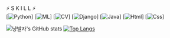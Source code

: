 
⚡ S K I L L ⚡<br>
[![Python](https://img.shields.io/badge/Python-red?style=for-the-badge&logo=Python&logoColor=white)]
[![ML](https://img.shields.io/badge/ML-pink?style=for-the-badge&logo=ML&logoColor=white)]
[![CV](https://img.shields.io/badge/CV-pink?style=for-the-badge&logo=CV&logoColor=white)]
[![Django](https://img.shields.io/badge/Django-pink?style=for-the-badge&logo=Django&logoColor=white)]
[![Java](https://img.shields.io/badge/Java-3776AB?style=for-the-badge&logo=Java&logoColor=red)]
[![Html](https://img.shields.io/badge/Html-3776AB?style=for-the-badge&logo=Html&logoColor=red)]
[![Css](https://img.shields.io/badge/Css-3776AB?style=for-the-badge&logo=Css&logoColor=red)]


![냥발자's GitHub stats](https://github-readme-stats.vercel.app/api?username=freenozero&show_icons=true&theme=graywhite)
[![Top Langs](https://github-readme-stats.vercel.app/api/top-langs/?username=freenozero&layout=compact&theme=graywhite)](https://github.com/freenozero)
